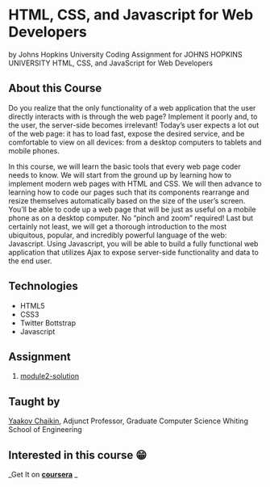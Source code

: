 # HTML, CSS, and Javascript for Web Developers
by Johns Hopkins University
Coding Assignment for JOHNS HOPKINS UNIVERSITY HTML, CSS, and JavaScript for Web Developers

## About this Course
Do you realize that the only functionality of a web application that the user directly interacts with is through the web page? Implement it poorly and, to the user, the server-side becomes irrelevant! Today’s user expects a lot out of the web page: it has to load fast, expose the desired service, and be comfortable to view on all devices: from a desktop computers to tablets and mobile phones.

In this course, we will learn the basic tools that every web page coder needs to know. We will start from the ground up by learning how to implement modern web pages with HTML and CSS. We will then advance to learning how to code our pages such that its components rearrange and resize themselves automatically based on the size of the user’s screen. You’ll be able to code up a web page that will be just as useful on a mobile phone as on a desktop computer. No “pinch and zoom” required! Last but certainly not least, we will get a thorough introduction to the most ubiquitous, popular, and incredibly powerful language of the web: Javascript. Using Javascript, you will be able to build a fully functional web application that utilizes Ajax to expose server-side functionality and data to the end user.

## Technologies 
 - HTML5
 - CSS3
 - Twitter Bottstrap
 - Javascript

## Assignment
1) [module2-solution](https://caleb-007.github.io/JOHNS-HOPKINS-UNIVERSITY-HTML-CSS-JS-COURSE/module2-solution/)

## Taught by
[Yaakov Chaikin](https://www.coursera.org/instructor/yaakov-chaikin), Adjunct Professor, Graduate Computer Science
Whiting School of Engineering

## Interested in this course 😁
_Get It on **[coursera](coursera.org/learn/html-css-javascript-for-web-developers/)** _
